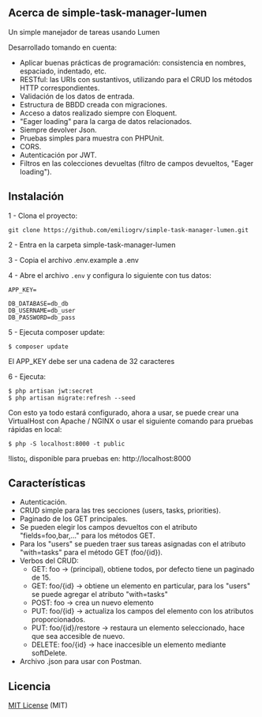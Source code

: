 ## Acerca de simple-task-manager-lumen
Un simple manejador de tareas usando Lumen

Desarrollado tomando en cuenta:
- Aplicar buenas prácticas de programación: consistencia en nombres, espaciado, indentado, etc.
- RESTful: las URIs con sustantivos, utilizando para el CRUD los métodos HTTP correspondientes.
- Validación de los datos de entrada.
- Estructura de BBDD creada con migraciones.
- Acceso a datos realizado siempre con Eloquent.
- "Eager loading" para la carga de datos relacionados.
- Siempre devolver Json.
- Pruebas simples para muestra con PHPUnit.
- CORS.
- Autenticación por JWT.
- Filtros en las colecciones devueltas (filtro de campos devueltos, "Eager loading").


## Instalación

1 - Clona el proyecto:

```shell
git clone https://github.com/emiliogrv/simple-task-manager-lumen.git
```

2 - Entra en la carpeta simple-task-manager-lumen

3 - Copia el archivo .env.example a .env

4 - Abre el archivo `.env` y configura lo siguiente con tus datos:

```shell
APP_KEY=

DB_DATABASE=db_db
DB_USERNAME=db_user
DB_PASSWORD=db_pass
```

5 - Ejecuta composer update:

```shell
$ composer update
```

El APP_KEY debe ser una cadena de 32 caracteres

6 - Ejecuta:

```shell
$ php artisan jwt:secret
$ php artisan migrate:refresh --seed
```

Con esto ya todo estará configurado, ahora a usar, se puede crear una VirtualHost con Apache / NGINX o usar el siguiente comando para pruebas rápidas en local:

```shell
$ php -S localhost:8000 -t public
```

!listo¡, disponible para pruebas en: http://localhost:8000


## Características

- Autenticación.
- CRUD simple para las tres secciones (users, tasks, priorities).
- Paginado de los GET principales.
- Se pueden elegir los campos devueltos con el atributo "fields=foo,bar,..." para los métodos GET.
- Para los "users" se pueden traer sus tareas asignadas con el atributo "with=tasks" para el método GET (foo/{id}).
- Verbos del CRUD:
    - GET: foo -> (principal), obtiene todos, por defecto tiene un paginado de 15.
    - GET: foo/{id} -> obtiene un elemento en particular, para los "users" se puede agregar el atributo "with=tasks"
    - POST: foo -> crea un nuevo elemento
    - PUT: foo/{id} -> actualiza los campos del elemento con los atributos proporcionados.
    - PUT: foo/{id}/restore -> restaura un elemento seleccionado, hace que sea accesible de nuevo.
    - DELETE: foo/{id} -> hace inaccesible un elemento mediante softDelete.
- Archivo .json para usar con Postman.


## Licencia

[MIT License](https://opensource.org/licenses/MIT) (MIT)